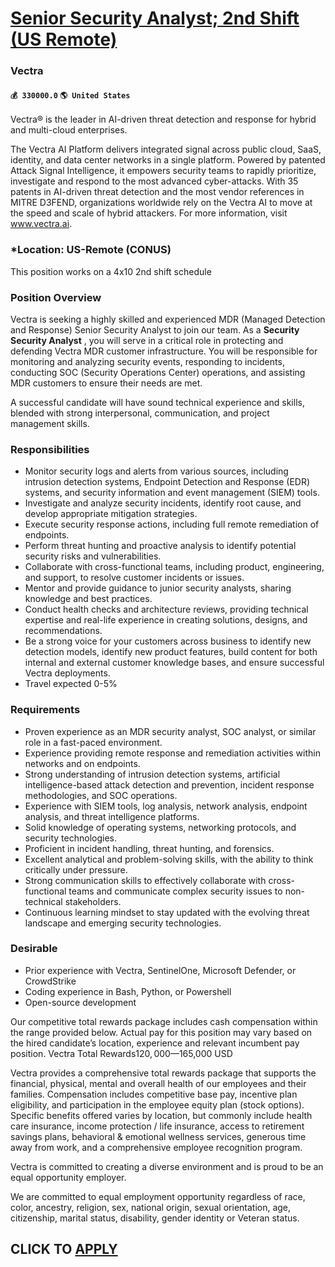 # [Senior Security Analyst; 2nd Shift (US Remote)](https://www.remotewlb.com/apply/senior-security-analyst-2nd-shift-us-remote-87492)  
### Vectra  
#### `💰 330000.0` `🌎 United States`  

Vectra® is the leader in AI-driven threat detection and response for hybrid and multi-cloud enterprises.

The Vectra AI Platform delivers integrated signal across public cloud, SaaS, identity, and data center networks in a single platform. Powered by patented Attack Signal Intelligence, it empowers security teams to rapidly prioritize, investigate and respond to the most advanced cyber-attacks. With 35 patents in AI-driven threat detection and the most vendor references in MITRE D3FEND, organizations worldwide rely on the Vectra AI to move at the speed and scale of hybrid attackers. For more information, visit www.vectra.ai.

### *Location: US-Remote (CONUS)

This position works on a 4x10 2nd shift schedule

### Position Overview

Vectra is seeking a highly skilled and experienced MDR (Managed Detection and Response) Senior Security Analyst to join our team. As a **Security Security Analyst** , you will serve in a critical role in protecting and defending Vectra MDR customer infrastructure. You will be responsible for monitoring and analyzing security events, responding to incidents, conducting SOC (Security Operations Center) operations, and assisting MDR customers to ensure their needs are met.

A successful candidate will have sound technical experience and skills, blended with strong interpersonal, communication, and project management skills.

### Responsibilities

  * Monitor security logs and alerts from various sources, including intrusion detection systems, Endpoint Detection and Response (EDR) systems, and security information and event management (SIEM) tools. 
  * Investigate and analyze security incidents, identify root cause, and develop appropriate mitigation strategies.
  * Execute security response actions, including full remote remediation of endpoints.
  * Perform threat hunting and proactive analysis to identify potential security risks and vulnerabilities.
  * Collaborate with cross-functional teams, including product, engineering, and support, to resolve customer incidents or issues.
  * Mentor and provide guidance to junior security analysts, sharing knowledge and best practices.
  * Conduct health checks and architecture reviews, providing technical expertise and real-life experience in creating solutions, designs, and recommendations.
  * Be a strong voice for your customers across business to identify new detection models, identify new product features, build content for both internal and external customer knowledge bases, and ensure successful Vectra deployments.
  * Travel expected 0-5%

### Requirements

  * Proven experience as an MDR security analyst, SOC analyst, or similar role in a fast-paced environment.
  * Experience providing remote response and remediation activities within networks and on endpoints.
  * Strong understanding of intrusion detection systems, artificial intelligence-based attack detection and prevention, incident response methodologies, and SOC operations.
  * Experience with SIEM tools, log analysis, network analysis, endpoint analysis, and threat intelligence platforms.
  * Solid knowledge of operating systems, networking protocols, and security technologies.
  * Proficient in incident handling, threat hunting, and forensics.
  * Excellent analytical and problem-solving skills, with the ability to think critically under pressure.
  * Strong communication skills to effectively collaborate with cross-functional teams and communicate complex security issues to non-technical stakeholders.
  * Continuous learning mindset to stay updated with the evolving threat landscape and emerging security technologies.

### Desirable

  * Prior experience with Vectra, SentinelOne, Microsoft Defender, or CrowdStrike
  * Coding experience in Bash, Python, or Powershell
  * Open-source development

Our competitive total rewards package includes cash compensation within the range provided below. Actual pay for this position may vary based on the hired candidate’s location, experience and relevant incumbent pay position. Vectra Total Rewards$120,000—$165,000 USD

Vectra provides a comprehensive total rewards package that supports the financial, physical, mental and overall health of our employees and their families. Compensation includes competitive base pay, incentive plan eligibility, and participation in the employee equity plan (stock options). Specific benefits offered varies by location, but commonly include health care insurance, income protection / life insurance, access to retirement savings plans, behavioral & emotional wellness services, generous time away from work, and a comprehensive employee recognition program.

Vectra is committed to creating a diverse environment and is proud to be an equal opportunity employer.

We are committed to equal employment opportunity regardless of race, color, ancestry, religion, sex, national origin, sexual orientation, age, citizenship, marital status, disability, gender identity or Veteran status.

  
## CLICK TO [APPLY](https://www.remotewlb.com/apply/senior-security-analyst-2nd-shift-us-remote-87492)

